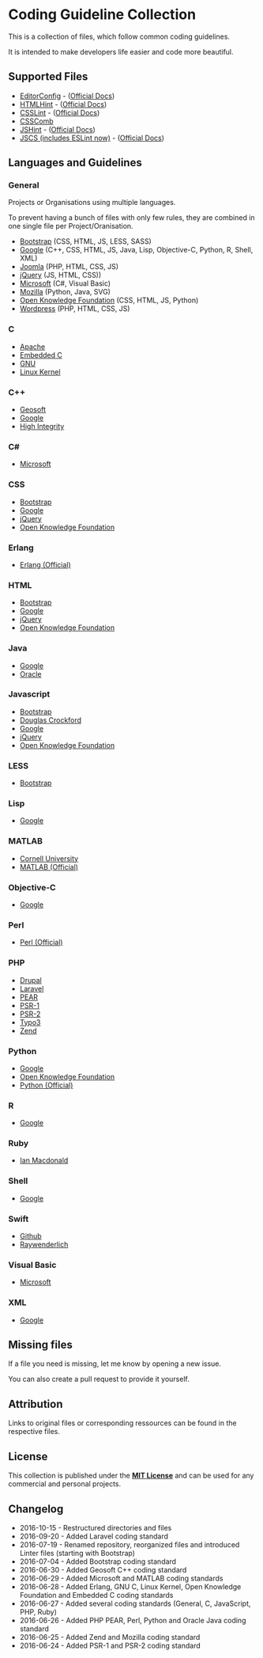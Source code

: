# Coding Guideline Collection

This is a collection of files, which follow common coding guidelines.

It is intended to make developers life easier and code more beautiful.


## Supported Files

 * [EditorConfig](http://editorconfig.org/) - ([Official Docs](https://github.com/editorconfig/editorconfig/wiki/EditorConfig-Properties))
 * [HTMLHint](http://htmlhint.com/) - ([Official Docs](https://github.com/yaniswang/HTMLHint/wiki/Rules))
 * [CSSLint](http://csslint.net/) - ([Official Docs](https://github.com/CSSLint/csslint/wiki/Rules))
 * [CSSComb](http://csscomb.com/)
 * [JSHint](http://jshint.com/) - ([Official Docs](http://jshint.com/docs/))
 * [JSCS (includes ESLint now)](http://jscs.info/) - ([Official Docs](http://jscs.info/rules))


## Languages and Guidelines

### General
Projects or Organisations using multiple languages.

To prevent having a bunch of files with only few rules, they are combined in one single file per Project/Oranisation.

 * [Bootstrap](https://github.com/tomlutzenberger/coding-guideline-collection/blob/master/bootstrap/) (CSS, HTML, JS, LESS, SASS)
 * [Google](https://github.com/tomlutzenberger/coding-guideline-collection/blob/master/google/) (C++, CSS, HTML, JS, Java, Lisp, Objective-C, Python, R, Shell, XML)
 * [Joomla](https://github.com/tomlutzenberger/coding-guideline-collection/blob/master/joomla/) (PHP, HTML, CSS, JS)
 * [jQuery](https://github.com/tomlutzenberger/coding-guideline-collection/blob/master/jquery/) (JS, HTML, CSS))
 * [Microsoft](https://github.com/tomlutzenberger/coding-guideline-collection/blob/master/microsoft/) (C#, Visual Basic)
 * [Mozilla](https://github.com/tomlutzenberger/coding-guideline-collection/blob/master/mozilla/) (Python, Java, SVG)
 * [Open Knowledge Foundation](https://github.com/tomlutzenberger/coding-guideline-collection/blob/master/open-knowledge-foundation/) (CSS, HTML, JS, Python)
 * [Wordpress](https://github.com/tomlutzenberger/coding-guideline-collection/blob/master/wordpress/) (PHP, HTML, CSS, JS)

### C
 * [Apache](https://github.com/tomlutzenberger/coding-guideline-collection/blob/master/apache-c/)
 * [Embedded C](https://github.com/tomlutzenberger/coding-guideline-collection/blob/master/embedded-c/)
 * [GNU](https://github.com/tomlutzenberger/coding-guideline-collection/blob/master/gnu-c/)
 * [Linux Kernel](https://github.com/tomlutzenberger/coding-guideline-collection/blob/master/linux-kernel/)

### C++
 * [Geosoft](https://github.com/tomlutzenberger/coding-guideline-collection/blob/master/geosoft-c++/)
 * [Google](https://github.com/tomlutzenberger/coding-guideline-collection/blob/master/google/)
 * [High Integrity](https://github.com/tomlutzenberger/coding-guideline-collection/blob/master/high-integrity-c++/)

### C#
 * [Microsoft](https://github.com/tomlutzenberger/coding-guideline-collection/blob/master/microsoft/)

### CSS
 * [Bootstrap](https://github.com/tomlutzenberger/coding-guideline-collection/blob/master/bootstrap/)
 * [Google](https://github.com/tomlutzenberger/coding-guideline-collection/blob/master/google/)
 * [jQuery](https://github.com/tomlutzenberger/coding-guideline-collection/blob/master/jquery/)
 * [Open Knowledge Foundation](https://github.com/tomlutzenberger/coding-guideline-collection/blob/master/open-knowledge-foundation/)

### Erlang
 * [Erlang (Official)](https://github.com/tomlutzenberger/coding-guideline-collection/blob/master/erlang-official/)

### HTML
 * [Bootstrap](https://github.com/tomlutzenberger/coding-guideline-collection/blob/master/bootstrap/)
 * [Google](https://github.com/tomlutzenberger/coding-guideline-collection/blob/master/google/)
 * [jQuery](https://github.com/tomlutzenberger/coding-guideline-collection/blob/master/jquery/)
 * [Open Knowledge Foundation](https://github.com/tomlutzenberger/coding-guideline-collection/blob/master/open-knowledge-foundation/)

### Java
 * [Google](https://github.com/tomlutzenberger/coding-guideline-collection/blob/master/google/)
 * [Oracle](https://github.com/tomlutzenberger/coding-guideline-collection/blob/master/java-oracle/)

### Javascript
 * [Bootstrap](https://github.com/tomlutzenberger/coding-guideline-collection/blob/master/bootstrap/)
 * [Douglas Crockford](https://github.com/tomlutzenberger/coding-guideline-collection/blob/master/javascript-douglas-crockford/)
 * [Google](https://github.com/tomlutzenberger/coding-guideline-collection/blob/master/google/)
 * [jQuery](https://github.com/tomlutzenberger/coding-guideline-collection/blob/master/jquery/)
 * [Open Knowledge Foundation](https://github.com/tomlutzenberger/coding-guideline-collection/blob/master/open-knowledge-foundation/)

### LESS
 * [Bootstrap](https://github.com/tomlutzenberger/coding-guideline-collection/blob/master/bootstrap/)

### Lisp
 * [Google](https://github.com/tomlutzenberger/coding-guideline-collection/blob/master/google/)

### MATLAB
 * [Cornell University](https://github.com/tomlutzenberger/coding-guideline-collection/blob/master/matlab-cornell-university/)
 * [MATLAB (Official)](https://github.com/tomlutzenberger/coding-guideline-collection/blob/master/matlab-official/)

### Objective-C
 * [Google](https://github.com/tomlutzenberger/coding-guideline-collection/blob/master/google/)

### Perl
 * [Perl (Official)](https://github.com/tomlutzenberger/coding-guideline-collection/blob/master/perl-official/)

### PHP
 * [Drupal](https://github.com/tomlutzenberger/coding-guideline-collection/blob/master/drupal/)
 * [Laravel](https://github.com/tomlutzenberger/coding-guideline-collection/blob/master/laravel/)
 * [PEAR](https://github.com/tomlutzenberger/coding-guideline-collection/blob/master/php-pear/)
 * [PSR-1](https://github.com/tomlutzenberger/coding-guideline-collection/blob/master/php-psr-1/)
 * [PSR-2](https://github.com/tomlutzenberger/coding-guideline-collection/blob/master/php-psr-2/)
 * [Typo3](https://github.com/tomlutzenberger/coding-guideline-collection/blob/master/typo3/)
 * [Zend](https://github.com/tomlutzenberger/coding-guideline-collection/blob/master/zend/)

### Python
 * [Google](https://github.com/tomlutzenberger/coding-guideline-collection/blob/master/google/)
 * [Open Knowledge Foundation](https://github.com/tomlutzenberger/coding-guideline-collection/blob/master/open-knowledge-foundation/)
 * [Python (Official)](https://github.com/tomlutzenberger/coding-guideline-collection/blob/master/python-official/)

### R
 * [Google](https://github.com/tomlutzenberger/coding-guideline-collection/blob/master/google/)

### Ruby
 * [Ian Macdonald](https://github.com/tomlutzenberger/coding-guideline-collection/blob/master/ruby-ian-macdonald/)

### Shell
 * [Google](https://github.com/tomlutzenberger/coding-guideline-collection/blob/master/google/)

### Swift
 * [Github](https://github.com/tomlutzenberger/coding-guideline-collection/blob/master/swift-github/)
 * [Raywenderlich](https://github.com/tomlutzenberger/coding-guideline-collection/blob/master/swift-raywenderlich/)

### Visual Basic
 * [Microsoft](https://github.com/tomlutzenberger/coding-guideline-collection/blob/master/microsoft/)

### XML
 * [Google](https://github.com/tomlutzenberger/coding-guideline-collection/blob/master/google/)


## Missing files

If a file you need is missing, let me know by opening a new issue.

You can also create a pull request to provide it yourself.


## Attribution

Links to original files or corresponding ressources can be found in the respective files.


## License

This collection is published under the **[MIT License](LICENSE)** and can be used for any commercial and personal projects.


## Changelog

 * 2016-10-15 - Restructured directories and files
 * 2016-09-20 - Added Laravel coding standard
 * 2016-07-19 - Renamed repository, reorganized files and introduced Linter files (starting with Bootstrap)
 * 2016-07-04 - Added Bootstrap coding standard
 * 2016-06-30 - Added Geosoft C++ coding standard
 * 2016-06-29 - Added Microsoft and MATLAB coding standards
 * 2016-06-28 - Added Erlang, GNU C, Linux Kernel, Open Knowledge Foundation and Embedded C coding standards
 * 2016-06-27 - Added several coding standards (General, C, JavaScript, PHP, Ruby)
 * 2016-06-26 - Added PHP PEAR, Perl, Python and Oracle Java coding standard
 * 2016-06-25 - Added Zend and Mozilla coding standard
 * 2016-06-24 - Added PSR-1 and PSR-2 coding standard
